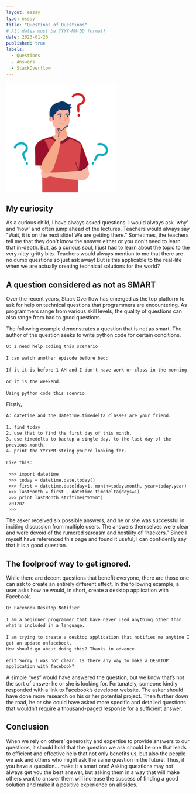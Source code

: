 ```yaml
---
layout: essay
type: essay
title: "Questions of Questions"
# All dates must be YYYY-MM-DD format!
date: 2023-01-26
published: true
labels:
  - Questions
  - Answers
  - StackOverflow
---
```


<img width="300px" class="rounded float-start pe-4" src="../img/question.png">

## My curiosity

As a curious child, I have always asked questions. I would always ask 'why' and 'how' and often jump ahead of the lectures. Teachers would always say "Wait, it is on the next slide! We are getting there." Sometimes, the teachers tell me that they don't know the answer either or you don't need to learn that in-depth. But, as a curious soul, I just had to learn about the topic to the very nitty-gritty bits. Teachers would always mention to me that there are no dumb questions so just ask away! But is this applicable to the real-life when we are actually creating technical solutions for the world?

## A question considered as not as SMART

Over the recent years, Stack Overflow has emerged as the top platform to ask for help on technical questions that programmers are encountering. As programmers range from various skill levels, the quality of questions can also range from bad to good questions. 

The following example demonstrates a question that is not as smart. The author of the question seeks to write python code for certain conditions. 

```
Q: I need help coding this scenario

I can watch another episode before bed:

If it it is before 1 AM and I don't have work or class in the morning

or it is the weekend.

Using python code this scenrio

```

Firstly, 

```
A: datetime and the datetime.timedelta classes are your friend.

1. find today
2. use that to find the first day of this month.
3. use timedelta to backup a single day, to the last day of the previous month.
4. print the YYYYMM string you're looking for.

Like this:

 >>> import datetime
 >>> today = datetime.date.today()
 >>> first = datetime.date(day=1, month=today.month, year=today.year)
 >>> lastMonth = first - datetime.timedelta(days=1)
 >>> print lastMonth.strftime("%Y%m")
 201202
 >>>

```
 
The asker received six possible answers, and he or she was successful in inciting discussion from multiple users. The answers themselves were clear and were devoid of the rumored sarcasm and hostility of “hackers.” Since I myself have referenced this page and found it useful, I can confidently say that it is a good question.

## The foolproof way to get ignored.

While there are decent questions that benefit everyone, there are those one can ask to create an entirely different effect. In the following example, a user asks how he would, in short, create a desktop application with Facebook.

```
Q: Facebook Desktop Notifier

I am a beginner programmer that have never used anything other than what's included in a language.

I am trying to create a desktop application that notifies me anytime I get an update onfacebook. 
How should go about doing this? Thanks in advance.

edit Sorry I was not clear. Is there any way to make a DESKTOP application with facebook?
```

A simple “yes” would have answered the question, but we know that’s not the sort of answer he or she is looking for. Fortunately, someone kindly responded with a link to Facebook’s developer website. The asker should have done more research on his or her potential project. Then further down the road, he or she could have asked more specific and detailed questions that wouldn’t require a thousand-paged response for a sufficient answer.

## Conclusion

When we rely on others’ generosity and expertise to provide answers to our questions, it should hold that the question we ask should be one that leads to efficient and effective help that not only benefits us, but also the people we ask and others who might ask the same question in the future. Thus, if you have a question… make it a smart one! Asking questions may not always get you the best answer, but asking them in a way that will make others want to answer them will increase the success of finding a good solution and make it a positive experience on all sides.
